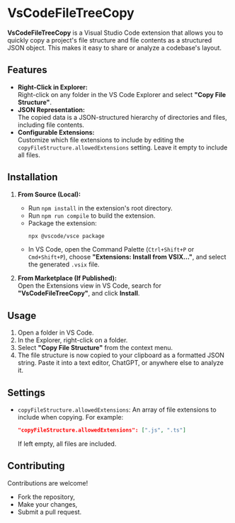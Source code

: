# VsCodeFileTreeCopy

**VsCodeFileTreeCopy** is a Visual Studio Code extension that allows you to quickly copy a project's file structure and file contents as a structured JSON object. This makes it easy to share or analyze a codebase's layout.

## Features

- **Right-Click in Explorer:**  
  Right-click on any folder in the VS Code Explorer and select **"Copy File Structure"**.  
- **JSON Representation:**  
  The copied data is a JSON-structured hierarchy of directories and files, including file contents.
- **Configurable Extensions:**  
  Customize which file extensions to include by editing the `copyFileStructure.allowedExtensions` setting. Leave it empty to include all files.

## Installation

1. **From Source (Local):**
   - Run `npm install` in the extension's root directory.
   - Run `npm run compile` to build the extension.
   - Package the extension:
     ```bash
     npx @vscode/vsce package
     ```
   - In VS Code, open the Command Palette (`Ctrl+Shift+P` or `Cmd+Shift+P`), choose **"Extensions: Install from VSIX..."**, and select the generated `.vsix` file.

2. **From Marketplace (If Published):**  
   Open the Extensions view in VS Code, search for **"VsCodeFileTreeCopy"**, and click **Install**.

## Usage

1. Open a folder in VS Code.
2. In the Explorer, right-click on a folder.
3. Select **"Copy File Structure"** from the context menu.
4. The file structure is now copied to your clipboard as a formatted JSON string. Paste it into a text editor, ChatGPT, or anywhere else to analyze it.

## Settings

- `copyFileStructure.allowedExtensions`: An array of file extensions to include when copying. For example:
  ```json
  "copyFileStructure.allowedExtensions": [".js", ".ts"]
  ```
  If left empty, all files are included.

## Contributing

Contributions are welcome!  
- Fork the repository,  
- Make your changes,  
- Submit a pull request.
